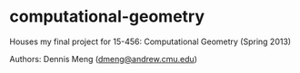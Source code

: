 computational-geometry
======================

Houses my final project for 15-456: Computational Geometry (Spring 2013)

Authors: Dennis Meng (dmeng@andrew.cmu.edu)

